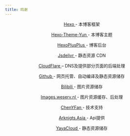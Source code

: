 ```yaml
---
title: 鸣谢
---
```

<p align="center"><a href="https://hexo.io/">Hexo </a>- 本博客框架</p>
<p align="center"><a href="https://yun.yunyoujun.cn/">Hexo-Theme-Yun </a>- 本博客主题</p>
<p align="center"><a href="https://hexoplusplus.js.org/">HexoPlusPlus </a>- 博客后台</p>
<p align="center"><a href="https://www.jsdelivr.com/">Jsdelivr </a>- 静态资源 CDN</p>
<p align="center"><a href="https://www.cloudflare.com/zh-cn/">CloudFlare </a>– DNS及提供部分页面的后端处理</p>
<p align="center"><a href="https://www.github.com/">Github </a>- 网页托管、自动编译及静态资源储存</p>
<p align="center"><a href="https://www.bilibili.com/">Bilibili </a>- 图片资源储存</p>
<p align="center"><a href="https://images.weserv.nl/">Images.weserv.nl </a>- 图片资源缓存、后处理</p>
<p align="center"><a href="https://blog.cyfan.top/">ChenYFan </a>- 技术支持</p>
<p align="center"><a href="https://arknights.asia/">Arknigts.Asia </a>- Api提供</p>
<p align="center"><a href="https://yaya.csoci.com:1314/">YayaCloud </a>- 静态资源储存</p>
